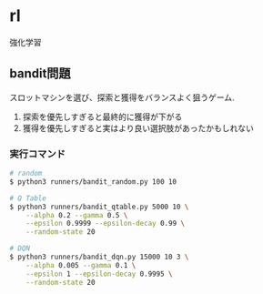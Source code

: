 # rl
強化学習

## bandit問題
スロットマシンを選び、探索と獲得をバランスよく狙うゲーム.  
1. 探索を優先しすぎると最終的に獲得が下がる
2. 獲得を優先しすぎると実はより良い選択肢があったかもしれない

### 実行コマンド

```bash
# random
$ python3 runners/bandit_random.py 100 10

# Q Table
$ python3 runners/bandit_qtable.py 5000 10 \
    --alpha 0.2 --gamma 0.5 \
    --epsilon 0.9999 --epsilon-decay 0.99 \
    --random-state 20

# DQN 
$ python3 runners/bandit_dqn.py 15000 10 3 \
    --alpha 0.005 --gamma 0.1 \
    --epsilon 1 --epsilon-decay 0.9995 \
    --random-state 20 
```


